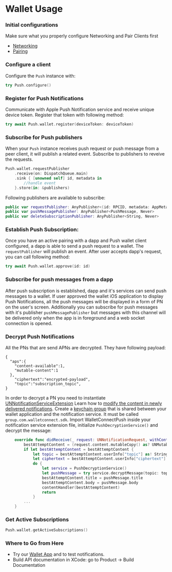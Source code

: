 
# Wallet Usage

### Initial configurations

Make sure what you properly configure Networking and Pair Clients first
- [Networking](../core/networking-configuration.md)
- [Pairing](../core/pairing-usage.md)

### Configure a client

Configure the `Push` instance with:

```swift
try Push.configure()
```

### Register for Push Notifications

Communicate with Apple Push Notification service and receive unique device token. Register that token with following method:

```swift
try await Push.wallet.register(deviceToken: deviceToken)
```

### Subscribe for Push publishers

When your `Push` instance receives push request or push message from a peer client, it will publish a related event. Subscribe to publishers to reveive the requests.

```swift
Push.wallet.requestPublisher
    .receive(on: DispatchQueue.main)
    .sink { [unowned self] id, metadata in
        //handle event
    }.store(in: &publishers)
```
Following publishers are available to subscribe:

```swift
public var requestPublisher: AnyPublisher<(id: RPCID, metadata: AppMetadata), Never> 
public var pushMessagePublisher: AnyPublisher<PushMessage, Never> 
public var deleteSubscriptionPublisher: AnyPublisher<String, Never> 

```

### Establish Push Subscription:

Once you have an active pairing with a dapp and Push wallet client configured, a dapp is able to send a push request to a wallet. The `requestPublisher` will publish an event.
After user accepts dapp's request, you can call following method:

```swift
try await Push.wallet.approve(id: id)
```

### Subscribe for push messages from a dapp

After push subscription is established, dapp and it's services can send push messages to a wallet. If user approved the wallet iOS application to display Push Notifications, all the push messages will be displayed in a form of PN on the user's screen. Additionally you can subscribe for push messages with it's publisher `pushMessagePublisher` but messages with this channel will be delivered only when the app is in foreground and a web socket connection is opened.

### Decrypt Push Notifications

All the PNs that are send APNs are decrypted. They have following payload:

```
{
  "aps":{
    "content-available":1,
    "mutable-content":1
  },
    "ciphertext":"encrypted-payload",
    "topic":"subscription_topic",
}
```

In order to decrypt a PN you need to instantiate [UNNotificationServiceExtension](https://developer.apple.com/documentation/usernotifications/unnotificationserviceextension)
Learn how to [modify the content in newly delivered notifications](https://developer.apple.com/documentation/usernotifications/modifying_content_in_newly_delivered_notifications).
Create a [keychain group](https://developer.apple.com/documentation/security/keychain_services/keychain_items/sharing_access_to_keychain_items_among_a_collection_of_apps) that is shared between your wallet application and the notification service. It must be called `group.com.walletconnect.sdk`.
Import WalletConnectPush inside your notification service extension file, initialize `PushDecryptionService()` and decrypt the message:

```swift
    override func didReceive(_ request: UNNotificationRequest, withContentHandler contentHandler: @escaping (UNNotificationContent) -> Void) {
        bestAttemptContent = (request.content.mutableCopy() as? UNMutableNotificationContent)
        if let bestAttemptContent = bestAttemptContent {
            let topic = bestAttemptContent.userInfo["topic"] as! String
            let ciphertext = bestAttemptContent.userInfo["ciphertext"] as! String
            do {
                let service = PushDecryptionService()
                let pushMessage = try service.decryptMessage(topic: topic, ciphertext: ciphertext)
                bestAttemptContent.title = pushMessage.title
                bestAttemptContent.body = pushMessage.body
                contentHandler(bestAttemptContent)
                return
            }
        ...
    }
```

### Get Active Subscriptions

```swift 
Push.wallet.getActiveSubscriptions()
```


### Where to Go from Here
- Try our [Wallet App](https://github.com/WalletConnect/WalletConnectSwiftV2/tree/main/Example/WalletApp) and to test notifications.
- Build API documentation in XCode: go to Product -> Build Documentation

